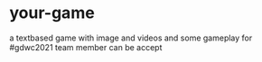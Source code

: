 # your-game
a textbased game with image and videos and some gameplay 
for #gdwc2021
team member can be accept
